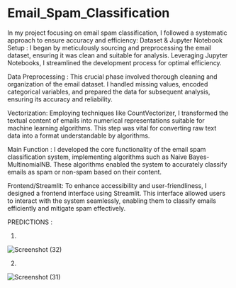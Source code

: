 # Email_Spam_Classification
In my  project focusing on email spam classification, I followed a systematic approach to ensure accuracy and efficiency:
Dataset & Jupyter Notebook Setup : I began by meticulously sourcing and preprocessing the email dataset, ensuring it was clean and suitable for analysis. Leveraging Jupyter Notebooks, I streamlined the development process for optimal efficiency.

Data Preprocessing : This crucial phase involved thorough cleaning and organization of the email dataset. I handled missing values, encoded categorical variables, and prepared the data for subsequent analysis, ensuring its accuracy and reliability.

Vectorization: Employing techniques like  CountVectorizer, I transformed the textual content of emails into numerical representations suitable for machine learning algorithms. This step was vital for converting raw text data into a format understandable by algorithms.

Main Function : I developed the core functionality of the email spam classification system, implementing algorithms such as Naive Bayes- MultinomialNB. These algorithms enabled the system to accurately classify emails as spam or non-spam based on their content.

Frontend/Streamlit: To enhance accessibility and user-friendliness, I designed a frontend interface using Streamlit. This interface allowed users to interact with the system seamlessly, enabling them to classify emails efficiently and mitigate spam effectively.

PREDICTIONS :

1.
 ![Screenshot (32)](https://github.com/Anjalimishra2004/Email_Spam_Classification/assets/149240606/ef559aff-1a9c-45e1-a84a-ac956b1b0cdd)

2.
 ![Screenshot (31)](https://github.com/Anjalimishra2004/Email_Spam_Classification/assets/149240606/98f103d9-93f7-42d6-882f-7a549b5799ed)


